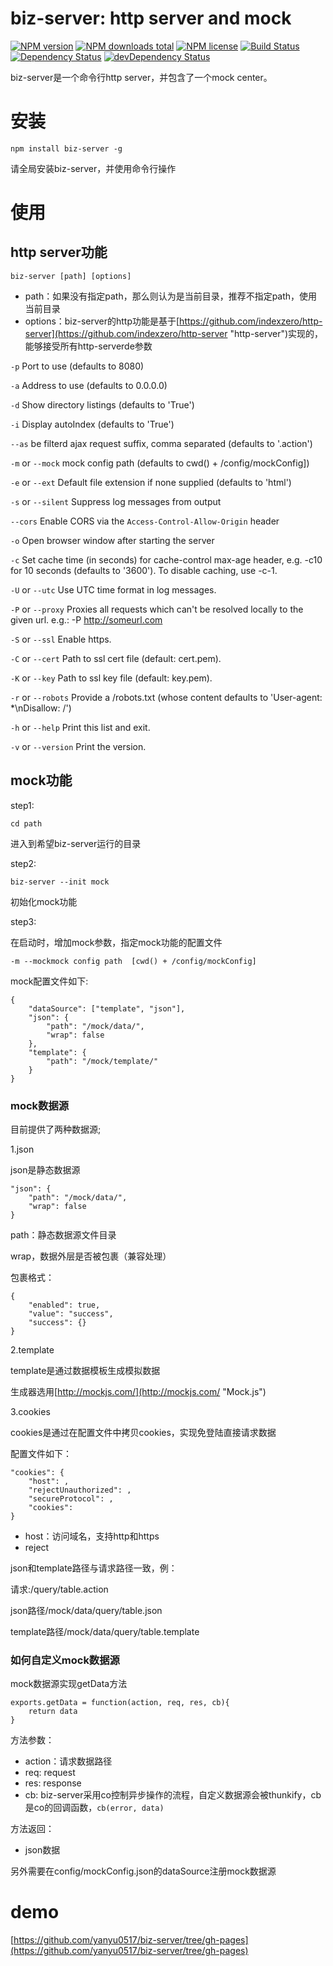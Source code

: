 # biz-server: http server and mock

[![NPM version](https://img.shields.io/npm/v/biz-server.svg)](https://www.npmjs.com/package/biz-server)
[![NPM downloads total](https://img.shields.io/npm/dt/biz-server.svg)](https://www.npmjs.com/package/biz-server)
[![NPM license](https://img.shields.io/npm/l/biz-server.svg)](https://www.npmjs.com/package/biz-server)
[![Build Status](https://travis-ci.org/yanyu0517/biz-server.svg?branch=master)](https://travis-ci.org/yanyu0517/biz-server)
[![Dependency Status](https://david-dm.org/yanyu0517/biz-server.svg)](https://david-dm.org/yanyu0517/biz-server)
[![devDependency Status](https://david-dm.org/yanyu0517/biz-server/dev-status.svg)](https://david-dm.org/yanyu0517/biz-server#info=devDependencies)

biz-server是一个命令行http server，并包含了一个mock center。

# 安装 #

    npm install biz-server -g 

请全局安装biz-server，并使用命令行操作

# 使用 #
## http server功能 ##


    biz-server [path] [options]

- path：如果没有指定path，那么则认为是当前目录，推荐不指定path，使用当前目录
- options：biz-server的http功能是基于[https://github.com/indexzero/http-server](https://github.com/indexzero/http-server "http-server")实现的，能够接受所有http-serverde参数

`-p` Port to use (defaults to 8080)

`-a` Address to use (defaults to 0.0.0.0)

`-d` Show directory listings (defaults to 'True')

`-i` Display autoIndex (defaults to 'True')

`--as` be filterd ajax request suffix, comma separated  (defaults to '.action')

`-m` or `--mock` mock config path  (defaults to cwd() + /config/mockConfig])

`-e` or `--ext` Default file extension if none supplied (defaults to 'html')

`-s` or `--silent` Suppress log messages from output

`--cors` Enable CORS via the `Access-Control-Allow-Origin` header

`-o` Open browser window after starting the server

`-c` Set cache time (in seconds) for cache-control max-age header, e.g. -c10 for 10 seconds (defaults to '3600'). To disable caching, use -c-1.

`-U` or `--utc` Use UTC time format in log messages.

`-P` or `--proxy` Proxies all requests which can't be resolved locally to the given url. e.g.: -P http://someurl.com

`-S` or `--ssl` Enable https.

`-C` or `--cert` Path to ssl cert file (default: cert.pem).

`-K` or `--key` Path to ssl key file (default: key.pem).

`-r` or `--robots` Provide a /robots.txt (whose content defaults to 'User-agent: *\nDisallow: /')

`-h` or `--help` Print this list and exit.

`-v` or `--version` Print the version.

	
## mock功能 ##
step1:

    cd path

进入到希望biz-server运行的目录

step2:

	biz-server --init mock

初始化mock功能

step3:

在启动时，增加mock参数，指定mock功能的配置文件

    -m --mockmock config path  [cwd() + /config/mockConfig]

mock配置文件如下:

    {
	    "dataSource": ["template", "json"],
	    "json": {
		    "path": "/mock/data/",
		    "wrap": false
	    },
	    "template": {
	    	"path": "/mock/template/"
	    }
    }

### mock数据源 ###

目前提供了两种数据源;

1.json

json是静态数据源

    "json": {
    	"path": "/mock/data/",
   		"wrap": false
    }

path：静态数据源文件目录

wrap，数据外层是否被包裹（兼容处理）

包裹格式：

    {
	    "enabled": true,
	    "value": "success",
	    "success": {}
    }
2.template

template是通过数据模板生成模拟数据

生成器选用[http://mockjs.com/](http://mockjs.com/ "Mock.js")

3.cookies

cookies是通过在配置文件中拷贝cookies，实现免登陆直接请求数据

配置文件如下：

    "cookies": {
	    "host": ,
	    "rejectUnauthorized": ,
	    "secureProtocol": ,
	    "cookies": 
    }

- host：访问域名，支持http和https
- reject


json和template路径与请求路径一致，例：

请求:/query/table.action

json路径/mock/data/query/table.json

template路径/mock/data/query/table.template

### 如何自定义mock数据源 ###

mock数据源实现getData方法

    exports.getData = function(action, req, res, cb){
    	return data
    }

方法参数：

- action：请求数据路径
- req: request
- res: response
- cb: biz-server采用co控制异步操作的流程，自定义数据源会被thunkify，cb是co的回调函数，`cb(error, data)`

方法返回：

- json数据

另外需要在config/mockConfig.json的dataSource注册mock数据源

# demo #
[https://github.com/yanyu0517/biz-server/tree/gh-pages](https://github.com/yanyu0517/biz-server/tree/gh-pages)
